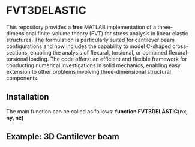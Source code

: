 # FVT3DELASTIC

This repository provides a **free** MATLAB implementation of a three-dimensional finite-volume theory (FVT) for stress analysis in linear elastic structures. The formulation is particularly suited for cantilever beam configurations and now includes the capability to model C-shaped cross-sections, enabling the analysis of flexural, torsional, or combined flexural-torsional loading. The code offers:
an efficient and flexible framework for conducting numerical investigations in solid mechanics, enabling easy extension to other problems involving three-dimensional structural components.

## Installation

The main function can be called as follows: **function FVT3DELASTIC(nx, ny, nz)**

## Example: 3D Cantilever beam


